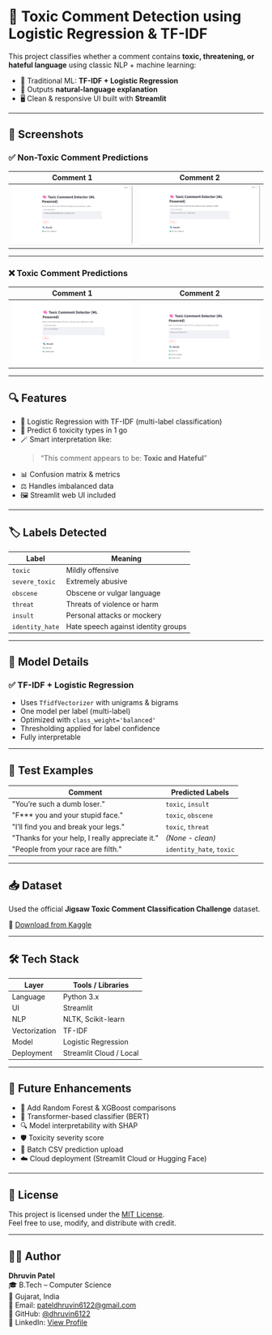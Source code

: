 # 🧠 Toxic Comment Detection using Logistic Regression & TF-IDF

This project classifies whether a comment contains **toxic, threatening, or hateful language** using classic NLP + machine learning:

- 🔹 Traditional ML: **TF-IDF + Logistic Regression**
- 🧠 Outputs **natural-language explanation**
- 🖥️ Clean & responsive UI built with **Streamlit**

---


## 📸 Screenshots

### ✅ Non-Toxic Comment Predictions

| Comment 1 | Comment 2 |
|-----------|-----------|
| ![Non-Toxic 1](https://raw.githubusercontent.com/dhruvin6122/Text-Toxicity-Predictor/main/Text-Toxicity-Predictor/screenshorts/nontoxic1.png) | ![Non-Toxic 2](https://raw.githubusercontent.com/dhruvin6122/Text-Toxicity-Predictor/main/Text-Toxicity-Predictor/screenshorts/nontoxic2.png) |

---

### ❌ Toxic Comment Predictions

| Comment 1 | Comment 2 |
|-----------|-----------|
| ![Toxic 1](https://raw.githubusercontent.com/dhruvin6122/Text-Toxicity-Predictor/main/Text-Toxicity-Predictor/screenshorts/toxic1.png) | ![Toxic 2](https://raw.githubusercontent.com/dhruvin6122/Text-Toxicity-Predictor/main/Text-Toxicity-Predictor/screenshorts/toxic2.png) |

---

## 🔍 Features

- 🧠 Logistic Regression with TF-IDF (multi-label classification)
- 💬 Predict 6 toxicity types in 1 go
- 🪄 Smart interpretation like:
  > “This comment appears to be: **Toxic and Hateful**”
- 📊 Confusion matrix & metrics
- ⚖️ Handles imbalanced data
- 🖼️ Streamlit web UI included

---

## 🏷️ Labels Detected

| Label          | Meaning                            |
|----------------|-------------------------------------|
| `toxic`        | Mildly offensive                    |
| `severe_toxic` | Extremely abusive                   |
| `obscene`      | Obscene or vulgar language          |
| `threat`       | Threats of violence or harm         |
| `insult`       | Personal attacks or mockery         |
| `identity_hate`| Hate speech against identity groups |

---

## 🧠 Model Details

### ✅ TF-IDF + Logistic Regression
- Uses `TfidfVectorizer` with unigrams & bigrams
- One model per label (multi-label)
- Optimized with `class_weight='balanced'`
- Thresholding applied for label confidence
- Fully interpretable

---

## 🧪 Test Examples

| Comment                                                              | Predicted Labels                     |
|----------------------------------------------------------------------|--------------------------------------|
| "You’re such a dumb loser."                                          | `toxic`, `insult`                    |
| "F*** you and your stupid face."                                     | `toxic`, `obscene`                   |
| "I’ll find you and break your legs."                                 | `toxic`, `threat`                    |
| "Thanks for your help, I really appreciate it."                      | _(None - clean)_                     |
| "People from your race are filth."                                   | `identity_hate`, `toxic`             |

---

## 📥 Dataset

Used the official **Jigsaw Toxic Comment Classification Challenge** dataset.

📎 [Download from Kaggle](https://www.kaggle.com/competitions/jigsaw-toxic-comment-classification-challenge/data)

---

## 🛠️ Tech Stack

| Layer         | Tools / Libraries                           |
|---------------|----------------------------------------------|
| Language      | Python 3.x                                   |
| UI            | Streamlit                                    |
| NLP           | NLTK, Scikit-learn                           |
| Vectorization | TF-IDF                                       |
| Model         | Logistic Regression                          |
| Deployment    | Streamlit Cloud / Local                      |



---

## 🔮 Future Enhancements

- 🤖 Add Random Forest & XGBoost comparisons
- 🧬 Transformer-based classifier (BERT)
- 🔍 Model interpretability with SHAP
- 🛡️ Toxicity severity score
- 🧪 Batch CSV prediction upload
- ☁️ Cloud deployment (Streamlit Cloud or Hugging Face)

---

## 📄 License

This project is licensed under the [MIT License](https://opensource.org/licenses/MIT).  
Feel free to use, modify, and distribute with credit.

---

## 🙋‍♂️ Author

**Dhruvin Patel**  
🎓 B.Tech – Computer Science  
📍 Gujarat, India  
📧 Email: pateldhruvin6122@gmail.com  
🔗 GitHub: [@dhruvin6122](https://github.com/dhruvin6122)  
💼 LinkedIn: [View Profile](https://www.linkedin.com/in/patel-dhruvin-70b602280)
